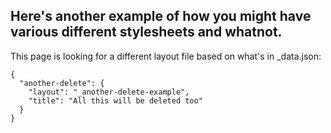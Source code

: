 ## Here's another example of how you might have various different stylesheets and whatnot.

This page is looking for a different layout file based on what's in <span class="filename">_data.json</span>:

    {
      "another-delete": {
        "layout": "_another-delete-example",
        "title": "All this will be deleted too"
      }
    }